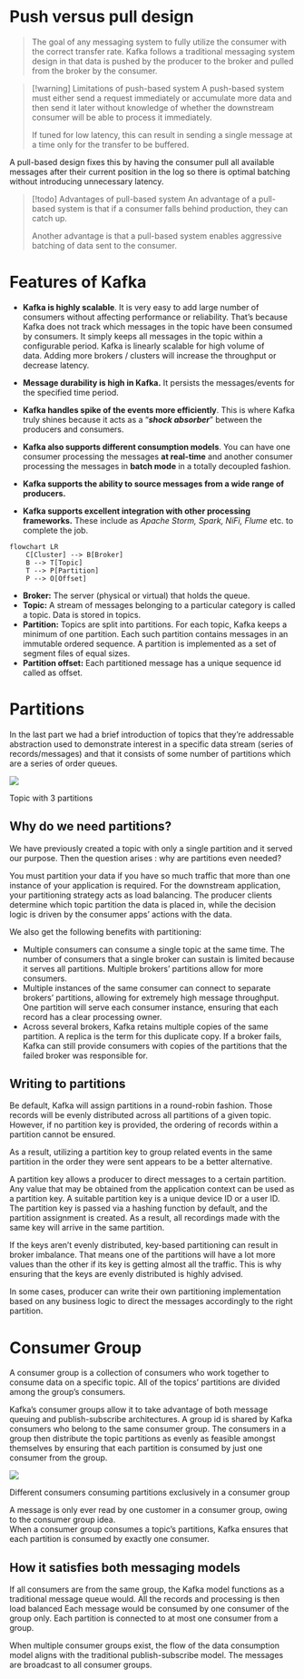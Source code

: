 # Push versus pull design

>The goal of any messaging system to fully utilize the consumer with the correct transfer rate. Kafka follows a traditional messaging system design in that data is pushed by the producer to the broker and pulled from the broker by the consumer.

>[!warning] Limitations of push-based system
>A push-based system must either send a request immediately or accumulate more data and then send it later without knowledge of whether the downstream consumer will be able to process it immediately.
>
>If tuned for low latency, this can result in sending a single message at a time only for the transfer to be buffered.

A pull-based design fixes this by having the consumer pull all available messages after their current position in the log so there is optimal batching without introducing unnecessary latency.

>[!todo] Advantages of pull-based system
>An advantage of a pull-based system is that if a consumer falls behind production, they can catch up.
>
>Another advantage is that a pull-based system enables aggressive batching of data sent to the consumer.

# Features of Kafka

- **Kafka is highly scalable**. It is very easy to add large number of consumers without affecting performance or reliability. That’s because Kafka does not track which messages in the topic have been consumed by consumers. It simply keeps all messages in the topic within a configurable period. Kafka is linearly scalable for high volume of data. Adding more brokers / clusters will increase the throughput or decrease latency.

- **Message durability is high in Kafka.** It persists the messages/events for the specified time period.

- **Kafka handles spike of the events more efficiently**. This is where Kafka truly shines because it acts as a “**_shock absorber_**” between the producers and consumers.

- **Kafka also supports different consumption models**. You can have one consumer processing the messages **at real-time** and another consumer processing the messages in **batch mode** in a totally decoupled fashion.

- **Kafka supports the ability to source messages from a wide range of producers.**

- **Kafka supports excellent integration with other processing frameworks.** These include as _Apache Storm, Spark, NiFi, Flume_ etc. to complete the job.

```mermaid
flowchart LR
	C[Cluster] --> B[Broker]
	B --> T[Topic]
	T --> P[Partition]
	P --> O[Offset]
```

- **Broker:** The server (physical or virtual) that holds the queue.
- **Topic:** A stream of messages belonging to a particular category is called a topic. Data is stored in topics.
- **Partition:** Topics are split into partitions. For each topic, Kafka keeps a minimum of one partition. Each such partition contains messages in an immutable ordered sequence. A partition is implemented as a set of segment files of equal sizes.
- **Partition offset:** Each partitioned message has a unique sequence id called as offset.




# Partitions

In the last part we had a brief introduction of topics that they’re addressable abstraction used to demonstrate interest in a specific data stream (series of records/messages) and that it consists of some number of partitions which are a series of order queues.

![](https://miro.medium.com/v2/resize:fit:832/0*yE6DPE4fgbxfCSD0.png)

Topic with 3 partitions

## Why do we need partitions?

We have previously created a topic with only a single partition and it served our purpose. Then the question arises : why are partitions even needed?

You must partition your data if you have so much traffic that more than one instance of your application is required. For the downstream application, your partitioning strategy acts as load balancing. The producer clients determine which topic partition the data is placed in, while the decision logic is driven by the consumer apps’ actions with the data.

We also get the following benefits with partitioning:

- Multiple consumers can consume a single topic at the same time. The number of consumers that a single broker can sustain is limited because it serves all partitions. Multiple brokers’ partitions allow for more consumers.
- Multiple instances of the same consumer can connect to separate brokers’ partitions, allowing for extremely high message throughput. One partition will serve each consumer instance, ensuring that each record has a clear processing owner.
- Across several brokers, Kafka retains multiple copies of the same partition. A replica is the term for this duplicate copy. If a broker fails, Kafka can still provide consumers with copies of the partitions that the failed broker was responsible for.

## Writing to partitions

Be default, Kafka will assign partitions in a round-robin fashion. Those records will be evenly distributed across all partitions of a given topic.  
However, if no partition key is provided, the ordering of records within a partition cannot be ensured.

As a result, utilizing a partition key to group related events in the same partition in the order they were sent appears to be a better alternative.

A partition key allows a producer to direct messages to a certain partition. Any value that may be obtained from the application context can be used as a partition key. A suitable partition key is a unique device ID or a user ID.  
The partition key is passed via a hashing function by default, and the partition assignment is created. As a result, all recordings made with the same key will arrive in the same partition.

If the keys aren’t evenly distributed, key-based partitioning can result in broker imbalance. That means one of the partitions will have a lot more values than the other if its key is getting almost all the traffic. This is why ensuring that the keys are evenly distributed is highly advised.

In some cases, producer can write their own partitioning implementation based on any business logic to direct the messages accordingly to the right partition.

# Consumer Group

A consumer group is a collection of consumers who work together to consume data on a specific topic. All of the topics’ partitions are divided among the group’s consumers.

Kafka’s consumer groups allow it to take advantage of both message queuing and publish-subscribe architectures. A group id is shared by Kafka consumers who belong to the same consumer group. The consumers in a group then distribute the topic partitions as evenly as feasible amongst themselves by ensuring that each partition is consumed by just one consumer from the group.

![](https://miro.medium.com/v2/resize:fit:948/0*IjONT3bMjFrrO7P0.png)

Different consumers consuming partitions exclusively in a consumer group

A message is only ever read by one customer in a consumer group, owing to the consumer group idea.  
When a consumer group consumes a topic’s partitions, Kafka ensures that each partition is consumed by exactly one consumer.

## How it satisfies both messaging models

If all consumers are from the same group, the Kafka model functions as a traditional message queue would. All the records and processing is then load balanced Each message would be consumed by one consumer of the group only. Each partition is connected to at most one consumer from a group.

When multiple consumer groups exist, the flow of the data consumption model aligns with the traditional publish-subscribe model. The messages are broadcast to all consumer groups.


